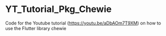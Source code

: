 # YT_Tutorial_Pkg_Chewie
Code for the Youtube tutorial (https://youtu.be/aDbAOm7T9XM) on how to use the Flutter library chewie
